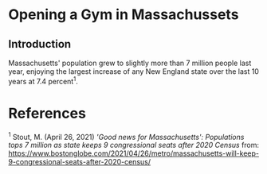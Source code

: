 # Opening a Gym in Massachussets

## Introduction
Massachusetts' population grew to slightly more than 7 million people last year, enjoying the largest increase of any New England state over the last 10 years at 7.4 percent<sup>1</sup>.

# References
<sup>1</sup> Stout, M. (April 26, 2021) _'Good news for Massachusetts': Populations tops 7 million as state keeps 9 congressional seats after 2020 Census_ from: https://www.bostonglobe.com/2021/04/26/metro/massachusetts-will-keep-9-congressional-seats-after-2020-census/
